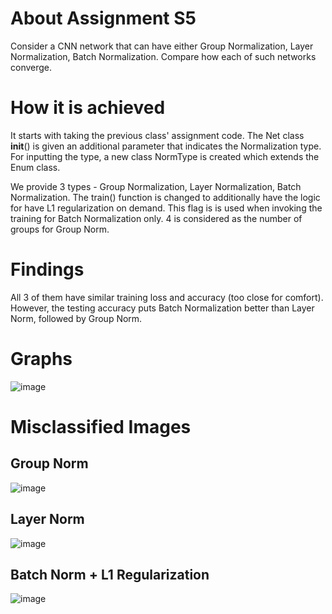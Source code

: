 # About Assignment S5
Consider a CNN network that can have either Group Normalization, Layer Normalization, Batch Normalization.
Compare how each of such networks converge.

# How it is achieved
It starts with taking the previous class' assignment code. 
The Net class __init__() is given an additional parameter that indicates the Normalization type.
For inputting the type, a new class NormType is created which extends the Enum class.

We provide 3 types - Group Normalization, Layer Normalization, Batch Normalization.
The train() function is changed to additionally have the logic for have L1 regularization on demand.
This flag is is used when invoking the training for Batch Normalization only.
4 is considered as the number of groups for Group Norm.

# Findings
All 3 of them have similar training loss and accuracy (too close for comfort).
However, the testing accuracy puts Batch Normalization better than Layer Norm, followed by Group Norm.

# Graphs
![image](https://user-images.githubusercontent.com/498461/217011301-73e37e96-911d-4eea-8117-818f66613b92.png)

# Misclassified Images
## Group Norm 
![image](https://user-images.githubusercontent.com/498461/217011576-86e2f1c7-411b-444b-972b-9ce087d47bf0.png)

## Layer Norm
![image](https://user-images.githubusercontent.com/498461/217011529-57931e7a-504e-43a9-9de8-b3e52125c52a.png)

## Batch Norm + L1 Regularization
![image](https://user-images.githubusercontent.com/498461/217011485-1786495d-89c7-4d19-a179-893ae29f7222.png)
